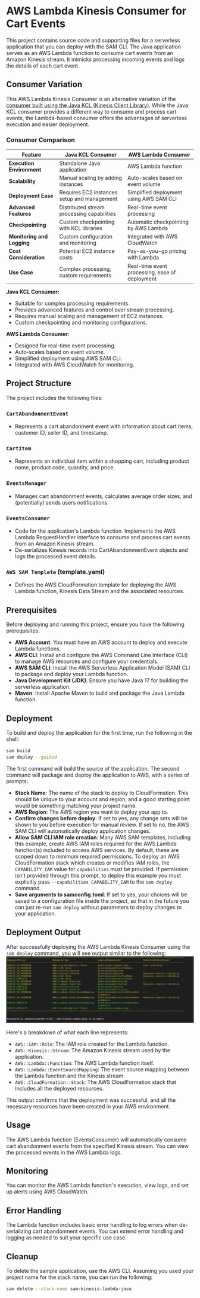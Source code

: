# AWS Lambda Kinesis Consumer for Cart Events

This project contains source code and supporting files for a serverless application that you can deploy with the SAM CLI.
The Java application serves as an AWS Lambda function to consume cart events from an Amazon Kinesis stream. It mimicks processing incoming events and logs the details of each cart event.

## Consumer Variation

This AWS Lambda Kinesis Consumer is an alternative variation of the [consumer built using the Java KCL (Kinesis Client Library)](https://github.com/ssuljo/aws-kcl-consumer.git). While the Java KCL consumer provides a different way to consume and process cart events, the Lambda-based consumer offers the advantages of serverless execution and easier deployment.

### Consumer Comparison

| Feature                                 | Java KCL Consumer                                 | AWS Lambda Consumer                         |
|-----------------------------------------|---------------------------------------------------|--------------------------------------------|
| **Execution Environment**               | Standalone Java application                      | AWS Lambda function                         |
| **Scalability**                         | Manual scaling by adding instances                | Auto-scales based on event volume            |
| **Deployment Ease**                     | Requires EC2 instances setup and management       | Simplified deployment using AWS SAM CLI     |
| **Advanced Features**                   | Distributed stream processing capabilities        | Real-time event processing                   |
| **Checkpointing**                       | Custom checkpointing with KCL libraries           | Automatic checkpointing by AWS Lambda       |
| **Monitoring and Logging**              | Custom configuration and monitoring                | Integrated with AWS CloudWatch              |
| **Cost Consideration**                  | Potential EC2 instance costs                      | Pay-as-you-go pricing with Lambda            |
| **Use Case**                            | Complex processing, custom requirements           | Real-time event processing, ease of deployment |

**Java KCL Consumer:**

- Suitable for complex processing requirements.
- Provides advanced features and control over stream processing.
- Requires manual scaling and management of EC2 instances.
- Custom checkpointing and monitoring configurations.

**AWS Lambda Consumer:**

- Designed for real-time event processing.
- Auto-scales based on event volume.
- Simplified deployment using AWS SAM CLI.
- Integrated with AWS CloudWatch for monitoring.

## Project Structure
The project includes the following files:

### `CartAbandonmentEvent`
- Represents a cart abandonment event with information about cart items, customer ID, seller ID, and timestamp.

### `CartItem`
- Represents an individual item within a shopping cart, including product name, product code, quantity, and price.

### `EventsManager`
- Manages cart abandonment events, calculates average order sizes, and (potentially) sends users notifications.

### `EventsConsumer`
- Code for the application's Lambda function. Implements the AWS Lambda RequestHandler interface to consume and process cart events from an Amazon Kinesis stream.
- De-serializes Kinesis records into CartAbandonmentEvent objects and logs the processed event details.

### `AWS SAM Template` (template.yaml)
- Defines the AWS CloudFormation template for deploying the AWS Lambda function, Kinesis Data Stream and the associated resources.

## Prerequisites
Before deploying and running this project, ensure you have the following prerequisites:

- **AWS Account**: You must have an AWS account to deploy and execute Lambda functions.
- **AWS CLI**: Install and configure the AWS Command Line Interface (CLI) to manage AWS resources and configure your credentials.
- **AWS SAM CLI**: Install the AWS Serverless Application Model (SAM) CLI to package and deploy your Lambda function.
- **Java Development Kit (JDK)**: Ensure you have Java 17 for building the serverless application.
- **Maven**: Install Apache Maven to build and package the Java Lambda function.

## Deployment
To build and deploy the application for the first time, run the following in the shell:

```bash
sam build
sam deploy --guided
```

The first command will build the source of the application. The second command will package and deploy the application to AWS, with a series of prompts:

* **Stack Name**: The name of the stack to deploy to CloudFormation. This should be unique to your account and region, and a good starting point would be something matching your project name.
* **AWS Region**: The AWS region you want to deploy your app to.
* **Confirm changes before deploy**: If set to yes, any change sets will be shown to you before execution for manual review. If set to no, the AWS SAM CLI will automatically deploy application changes.
* **Allow SAM CLI IAM role creation**: Many AWS SAM templates, including this example, create AWS IAM roles required for the AWS Lambda function(s) included to access AWS services. By default, these are scoped down to minimum required permissions. To deploy an AWS CloudFormation stack which creates or modifies IAM roles, the `CAPABILITY_IAM` value for `capabilities` must be provided. If permission isn't provided through this prompt, to deploy this example you must explicitly pass `--capabilities CAPABILITY_IAM` to the `sam deploy` command.
* **Save arguments to samconfig.toml**: If set to yes, your choices will be saved to a configuration file inside the project, so that in the future you can just re-run `sam deploy` without parameters to deploy changes to your application.


## Deployment Output

After successfully deploying the AWS Lambda Kinesis Consumer using the `sam deploy` command, you will see output similar to the following:
![successful_deployment](./images/successful_deployment.jpg)

Here's a breakdown of what each line represents:

- `AWS::IAM::Role`: The IAM role created for the Lambda function.
- `AWS::Kinesis::Stream`: The Amazon Kinesis stream used by the application.
- `AWS::Lambda::Function`: The AWS Lambda function itself.
- `AWS::Lambda::EventSourceMapping`: The event source mapping between the Lambda function and the Kinesis stream.
- `AWS::CloudFormation::Stack`: The AWS CloudFormation stack that includes all the deployed resources.

This output confirms that the deployment was successful, and all the necessary resources have been created in your AWS environment.
## Usage

The AWS Lambda function (EventsConsumer) will automatically consume cart abandonment events from the specified Kinesis stream. You can view the processed events in the AWS Lambda logs.

## Monitoring

You can monitor the AWS Lambda function's execution, view logs, and set up alerts using AWS CloudWatch.

## Error Handling

The Lambda function includes basic error handling to log errors when de-serializing cart abandonment events. You can extend error handling and logging as needed to suit your specific use case.

## Cleanup

To delete the sample application, use the AWS CLI. Assuming you used your project name for the stack name, you can run the following:

```bash
sam delete --stack-name sam-kinesis-lambda-java
```
